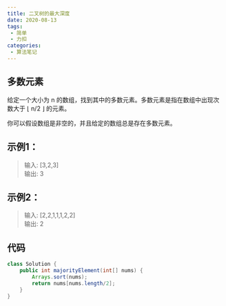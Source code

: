 ```yaml
---
title: 二叉树的最大深度
date: 2020-08-13
tags:
 - 简单
 - 力扣
categories:
 - 算法笔记
---
```


## 多数元素

给定一个大小为 n 的数组，找到其中的多数元素。多数元素是指在数组中出现次数大于 ⌊ n/2 ⌋ 的元素。

你可以假设数组是非空的，并且给定的数组总是存在多数元素。

## 示例1：
>输入: [3,2,3]  
输出: 3

## 示例2：
>输入: [2,2,1,1,1,2,2]  
输出: 2

## 代码 
```java
class Solution {
    public int majorityElement(int[] nums) {
        Arrays.sort(nums);
        return nums[nums.length/2];
    }
}

```

